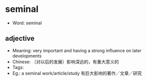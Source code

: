 # seminal

- Word: seminal

## adjective

- Meaning: very important and having a strong influence on later developments
- Chinese: （对以后的发展）影响深远的，有重大意义的
- Tags: 
- Eg.: a seminal work/article/study 有巨大影响的著作╱文章╱研究

